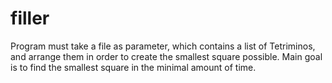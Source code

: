 # filler


Program must take a file as parameter, which contains a list of Tetriminos, and arrange them in order to create the smallest square possible. 
Main goal is to find the smallest square in the minimal amount of time.
